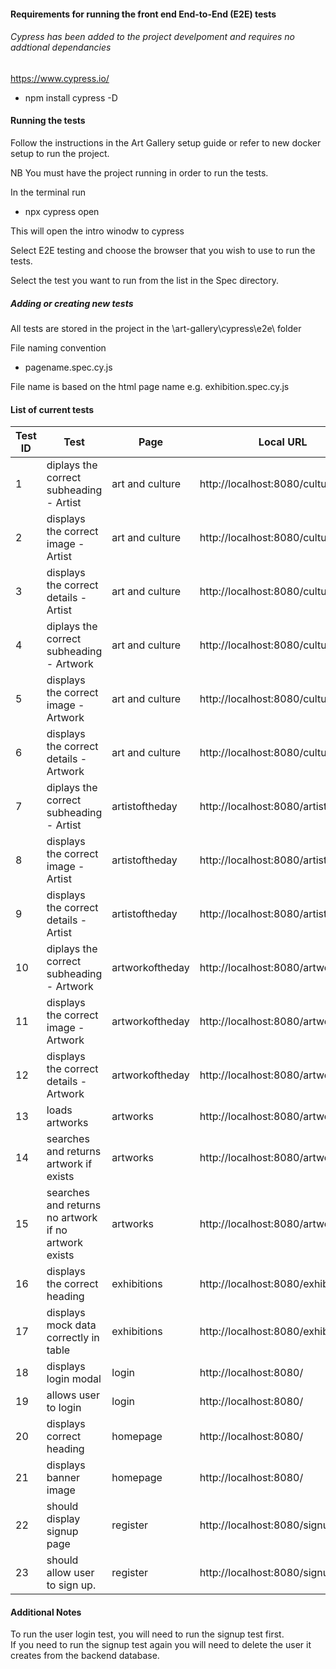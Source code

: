 #### Requirements for running the front end End-to-End (E2E) tests

###### Cypress has been added to the project develpoment and requires no addtional dependancies

<https://www.cypress.io/>

- npm install cypress -D  


#### Running the tests

Follow the instructions in the Art Gallery setup guide or refer to new docker setup to run the project.

NB You must have the project running in order to run the tests.

In the terminal run 
- npx cypress open

This will open the intro winodw to cypress

Select E2E testing and choose the browser that you wish to use to run the tests.

Select the test you want to run from the list in the Spec directory.

#####  Adding  or creating new tests

All tests are stored in the project in the \art-gallery\cypress\e2e\ folder

File naming convention

- pagename.spec.cy.js

File name is based on the html page name e.g. exhibition.spec.cy.js

#### List of current tests

| Test ID | Test                                                   | Page            | Local URL                          | Test file                  | Expected Result |
|---------|--------------------------------------------------------|-----------------|------------------------------------|----------------------------|-----------------|
| 1       | diplays the correct   subheading - Artist              | art and culture | http://localhost:8080/culture      | artandculture.spec.cy.js   | Success         |
| 2       | displays the correct   image - Artist                  | art and culture | http://localhost:8080/culture      | artandculture.spec.cy.js   | Success         |
| 3       | displays the correct   details -Artist                 | art and culture | http://localhost:8080/culture      | artandculture.spec.cy.js   | Success         |
| 4       | diplays the correct   subheading - Artwork             | art and culture | http://localhost:8080/culture      | artandculture.spec.cy.js   | Success         |
| 5       | displays the correct   image - Artwork                 | art and culture | http://localhost:8080/culture      | artandculture.spec.cy.js   | Success         |
| 6       | displays the correct   details -Artwork                | art and culture | http://localhost:8080/culture      | artandculture.spec.cy.js   | Success         |
| 7       | diplays the correct   subheading - Artist              | artistoftheday  | http://localhost:8080/artistofday  | artistoftheday.spec.cy.js  | Success         |
| 8       | displays the correct   image - Artist                  | artistoftheday  | http://localhost:8080/artistofday  | artistoftheday.spec.cy.js  | Success         |
| 9       | displays the correct   details -Artist                 | artistoftheday  | http://localhost:8080/artistofday  | artistoftheday.spec.cy.js  | Success         |
| 10      | diplays the correct   subheading - Artwork             | artworkoftheday | http://localhost:8080/artworkofday | artworkoftheday.spec.cy.js | Success         |
| 11      | displays the correct   image - Artwork                 | artworkoftheday | http://localhost:8080/artworkofday | artworkoftheday.spec.cy.js | Success         |
| 12      | displays the correct   details -Artwork                | artworkoftheday | http://localhost:8080/artworkofday | artworkoftheday.spec.cy.js | Success         |
| 13      | loads artworks                                         | artworks        | http://localhost:8080/artworks     | artworks.spec.cy.js        | Success         |
| 14      | searches and returns   artwork if exists               | artworks        | http://localhost:8080/artworks     | artworks.spec.cy.js        | Success         |
| 15      | searches and returns   no artwork if no artwork exists | artworks        | http://localhost:8080/artworks     | artworks.spec.cy.js        | Success         |
| 16      | displays the correct   heading                         | exhibitions     | http://localhost:8080/exhibitions  | exhibitions.spec.cy.js     | Success         |
| 17      | displays mock data   correctly in table                | exhibitions     | http://localhost:8080/exhibitions  | exhibitions.spec.cy.js     | Success         |
| 18      | displays login modal                                   | login           | http://localhost:8080/             | login.spec.cy.js           | Success         |
| 19      | allows user to login                                   | login           | http://localhost:8080/             | login.spec.cy.js           | Success         |
| 20      | displays correct   heading                             | homepage        | http://localhost:8080/             | mainpage.spec.cy.js        | Success         |
| 21      | displays banner image                                  | homepage        | http://localhost:8080/             | mainpage.spec.cy.js        | Success         |
| 22      | should display signup   page                           | register        | http://localhost:8080/signup       | registeruser.spec.cy.js    | Success         |
| 23      | should allow user to   sign up.                        | register        | http://localhost:8080/signup       | registeruser.spec.cy.js    | Success         |

#### Additional Notes

To run the user login test, you will need to run the signup test first.  
If you need to run the signup test again you will need to delete the user it creates from the backend database.

